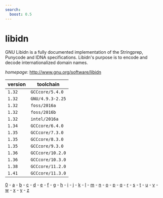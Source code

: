 ```yaml
---
search:
  boost: 0.5
---
```

# libidn

GNU Libidn is a fully documented implementation of the Stringprep, Punycode and IDNA specifications. Libidn's purpose is to encode and decode internationalized domain names.

*homepage*: <http://www.gnu.org/software/libidn>

version | toolchain
--------|----------
``1.32`` | ``GCCcore/5.4.0``
``1.32`` | ``GNU/4.9.3-2.25``
``1.32`` | ``foss/2016a``
``1.32`` | ``foss/2016b``
``1.32`` | ``intel/2016a``
``1.34`` | ``GCCcore/6.4.0``
``1.35`` | ``GCCcore/7.3.0``
``1.35`` | ``GCCcore/8.3.0``
``1.35`` | ``GCCcore/9.3.0``
``1.36`` | ``GCCcore/10.2.0``
``1.36`` | ``GCCcore/10.3.0``
``1.38`` | ``GCCcore/11.2.0``
``1.41`` | ``GCCcore/11.3.0``

[0](../0/index.md) - [a](../a/index.md) - [b](../b/index.md) - [c](../c/index.md) - [d](../d/index.md) - [e](../e/index.md) - [f](../f/index.md) - [g](../g/index.md) - [h](../h/index.md) - [i](../i/index.md) - [j](../j/index.md) - [k](../k/index.md) - [l](../l/index.md) - [m](../m/index.md) - [n](../n/index.md) - [o](../o/index.md) - [p](../p/index.md) - [q](../q/index.md) - [r](../r/index.md) - [s](../s/index.md) - [t](../t/index.md) - [u](../u/index.md) - [v](../v/index.md) - [w](../w/index.md) - [x](../x/index.md) - [y](../y/index.md) - [z](../z/index.md)

